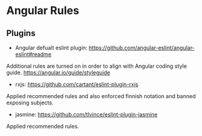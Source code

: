 # Angular Rules

## Plugins

* Angular defualt eslint plugin: <https://github.com/angular-eslint/angular-eslint#readme>

Additional rules are turned on in order to align with Angular coding style guide. <https://angular.io/guide/styleguide>

* rxjs: <https://github.com/cartant/eslint-plugin-rxjs>

Applied recommended rules and also enforced finnish notation and banned exposing subjects.

* jasmine: <https://github.com/tlvince/eslint-plugin-jasmine>

Applied recommended rules.
